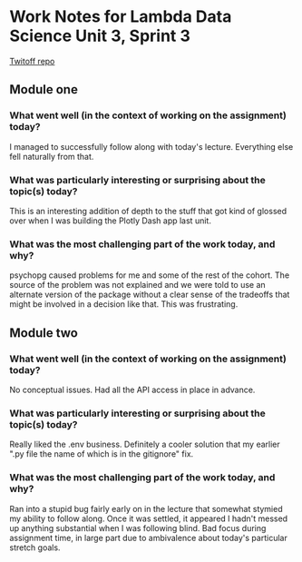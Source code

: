 # Work Notes for Lambda Data Science Unit 3, Sprint 3
[Twitoff repo](https://github.com/srfinley/twitoff)

## Module one

### What went well (in the context of working on the assignment) today?
I managed to successfully follow along with today's lecture. Everything else fell naturally from that.

### What was particularly interesting or surprising about the topic(s) today?
This is an interesting addition of depth to the stuff that got kind of glossed over when I was building the Plotly Dash app last unit.

### What was the most challenging part of the work today, and why?
psychopg caused problems for me and some of the rest of the cohort. The source of the problem was not explained and we were told to use an alternate version of the package without a clear sense of the tradeoffs that might be involved in a decision like that. This was frustrating.

## Module two

### What went well (in the context of working on the assignment) today?
No conceptual issues. Had all the API access in place in advance.

### What was particularly interesting or surprising about the topic(s) today?
Really liked the .env business. Definitely a cooler solution that my earlier ".py file the name of which is in the gitignore" fix.

### What was the most challenging part of the work today, and why?
Ran into a stupid bug fairly early on in the lecture that somewhat stymied my ability to follow along. Once it was settled, it appeared I hadn't messed up anything substantial when I was following blind. Bad focus during assignment time, in large part due to ambivalence about today's particular stretch goals.